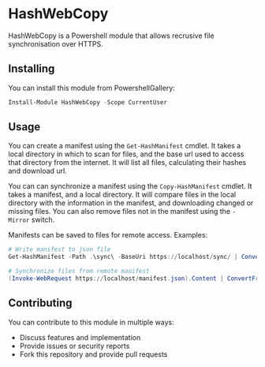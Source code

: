 # HashWebCopy

HashWebCopy is a Powershell module that allows recrusive file synchronisation over HTTPS.

## Installing

You can install this module from PowershellGallery:

```ps1
Install-Module HashWebCopy -Scope CurrentUser
```

## Usage

You can create a manifest using the `Get-HashManifest` cmdlet. It takes a local directory in which to scan for files, and the base url used to access that directory from the internet. It will list all files, calculating their hashes and download url.

You can can synchronize a manifest using the `Copy-HashManifest` cmdlet. It takes a manifest, and a local directory. It will compare files in the local directory with the information in the manifest, and downloading changed or missing files. You can also remove files not in the manifest using the `-Mirror` switch.

Manifests can be saved to files for remote access. Examples:
```ps1
# Write manifest to json file
Get-HashManifest -Path .\sync\ -BaseUri https://localhost/sync/ | ConvertTo-Json -AsArray | Set-Content manifest.json

# Synchronize files from remote manifest
(Invoke-WebRequest https://localhost/manifest.json).Content | ConvertFrom-Json | Copy-HashManifest -Destination .\test\ -Mirror
```

## Contributing

You can contribute to this module in multiple ways:
* Discuss features and implementation
* Provide issues or security reports
* Fork this repository and provide pull requests